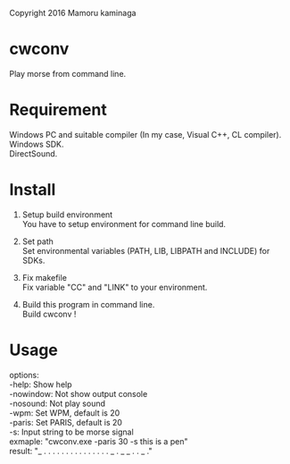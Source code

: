 ﻿Copyright 2016 Mamoru kaminaga<br>

cwconv
====
  Play morse from command line.<br>

Requirement
====
  Windows PC and suitable compiler (In my case, Visual C++, CL compiler).<br>
  Windows SDK.<br>
  DirectSound.<br>

Install
====
  1. Setup build environment<br>
  You have to setup environment for command line build.<br>

  2. Set path<br>
  Set environmental variables (PATH, LIB, LIBPATH and INCLUDE) for SDKs.<br>

  3. Fix makefile<br>
  Fix variable "CC" and "LINK" to your environment.<br>

  4. Build this program in command line.<br>
  Build cwconv !

Usage
====
  options:<br>
  -help:     Show help<br>
  -nowindow: Not show output console<br>
  -nosound:  Not play sound<br>
  -wpm:      Set WPM, default is 20<br>
  -paris:    Set PARIS, default is 20<br>
  -s:        Input string to be morse signal<br>
  exmaple: "cwconv.exe -paris 30 -s this is a pen"<br>
  result: "_  . . . .  . .  . . .     . .  . . .     . _     . _ _ .  .  _ ."<br>
